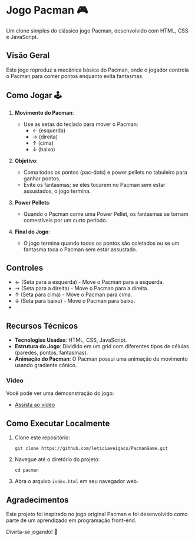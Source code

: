 # Jogo Pacman 🎮

Um clone simples do clássico jogo Pacman, desenvolvido com HTML, CSS e JavaScript.

## Visão Geral

Este jogo reproduz a mecânica básica do Pacman, onde o jogador controla o Pacman para comer pontos enquanto evita fantasmas.

## Como Jogar 🕹️

1. **Movimento do Pacman**:
   - Use as setas do teclado para mover o Pacman:
     - ← (esquerda)
     - → (direita)
     - ↑ (cima)
     - ↓ (baixo)

2. **Objetivo**:
   - Coma todos os pontos (pac-dots) e power pellets no tabuleiro para ganhar pontos.
   - Evite os fantasmas; se eles tocarem no Pacman sem estar assustados, o jogo termina.

3. **Power Pellets**:
   - Quando o Pacman come uma Power Pellet, os fantasmas se tornam comestíveis por um curto período.

4. **Final do Jogo**:
   - O jogo termina quando todos os pontos são coletados ou se um fantasma toca o Pacman sem estar assustado.

## Controles

- ← (Seta para a esquerda) - Move o Pacman para a esquerda.
- → (Seta para a direita) - Move o Pacman para a direita.
- ↑ (Seta para cima) - Move o Pacman para cima.
- ↓ (Seta para baixo) - Move o Pacman para baixo.
- 
## Recursos Técnicos

- **Tecnologias Usadas**: HTML, CSS, JavaScript.
- **Estrutura do Jogo**: Dividido em um grid com diferentes tipos de células (paredes, pontos, fantasmas).
- **Animação do Pacman**: O Pacman possui uma animação de movimento usando gradiente cônico.

### Video

Você pode ver uma demosnstração do jogo:

- [Assista ao vídeo](https://github.com/leticiaveigacs/PacmanGame/issues/1#issue-2418903295) 

## Como Executar Localmente 

1. Clone este repositório:
   ```
   git clone https://github.com/leticiaveigacs/PacmanGame.git
   ```
2. Navegue até o diretório do projeto:
   ```
   cd pacman
   ```
3. Abra o arquivo `index.html` em seu navegador web.

## Agradecimentos

Este projeto foi inspirado no jogo original Pacman e foi desenvolvido como parte de um aprendizado em programação front-end.

Divirta-se jogando! 🚀

